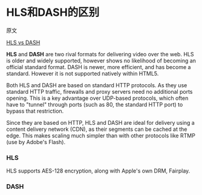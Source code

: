 # HLS和DASH的区别

原文

[HLS vs DASH](https://www.vidbeo.com/blog/hls-vs-dash)



**HLS** and **DASH** are two rival formats for delivering video over the web. HLS is older and widely supported, however shows no likelihood of becoming an official standard format. DASH is newer, more efficient, and has become a standard. However it is not supported natively within HTML5.

Both HLS and DASH are based on standard HTTP protocols. As they use standard HTTP traffic, firewalls and proxy servers need no additional ports opening. This is a key advantage over UDP-based protocols, which often have to "tunnel" through ports (such as 80, the standard HTTP port) to bypass that restriction.

Since they are based on HTTP, HLS and DASH are ideal for delivery using a content delivery network (CDN), as their segments can be cached at the edge. This makes scaling much simpler than with other protocols like RTMP (use by Adobe's Flash).



### HLS

HLS supports AES-128 encryption, along with Apple's own DRM, Fairplay.



### DASH



 

